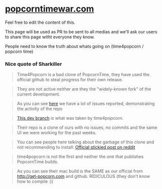 [popcorntimewar.com](http://popcorntimewar.com/)
==================

Feel free to edit the content of this.

This page will be used as PR to be sent to all medias and we'll ask our users to share this page witht everyone they know.

People need to know the truth about whats going on (time4popcorn / popcorn time)


### Nice quote of Sharkiller


> Time4Popcorn is a bad clone of PopcornTime, they have used the official github to steal progress for their own release.

> They are not active neither are they the "widely-known fork" of the current development. 

> As you can see [here](https://github.com/popcorn-official/popcorn-app/issues?state=open) we have a lot of issues 
reported, demonstrating the activity of the repo

> [This dev branch](https://github.com/popcorn-official/popcorn-app/commits/dev-0.3) is what was taken by time4popcorn. 

> Their repo is a clone of ours with no issues, no commits and the same UI we were working for the past weeks.

> You can see people here talking about the garbage of this clone and not recommending to install: 
[Official stickied post on reddit](http://www.reddit.com/r/PopCornTime/comments/232xmf/a_list_of_popcorn_time_clones_and_android/) 

> time4popcorn is not the first and neither the one that publishes PopcornTime builds. 

> As you can see their mac build is the SAME as our official from http://get-popcorn.com and github. RIDICULOUS (they don't know how to compile :))

